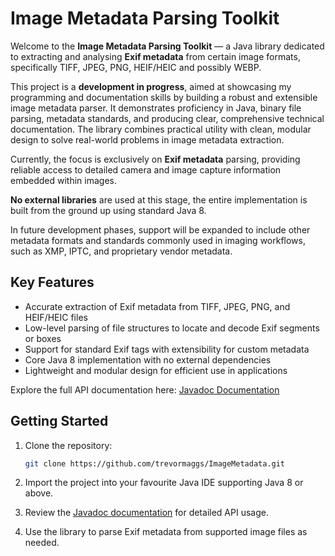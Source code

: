 # Image Metadata Parsing Toolkit

Welcome to the **Image Metadata Parsing Toolkit** — a Java library dedicated to extracting and analysing **Exif metadata** from certain image formats, specifically TIFF, JPEG, PNG, HEIF/HEIC and possibly WEBP.

This project is a **development in progress**, aimed at showcasing my programming and documentation skills by building a robust and extensible image metadata parser. It demonstrates proficiency in Java, binary file parsing, metadata standards, and producing clear, comprehensive technical documentation. The library combines practical utility with clean, modular design to solve real-world problems in image metadata extraction.

Currently, the focus is exclusively on **Exif metadata** parsing, providing reliable access to detailed camera and image capture information embedded within images.

**No external libraries** are used at this stage, the entire implementation is built from the ground up using standard Java 8.

In future development phases, support will be expanded to include other metadata formats and standards commonly used in imaging workflows, such as XMP, IPTC, and proprietary vendor metadata.

## Key Features

* Accurate extraction of Exif metadata from TIFF, JPEG, PNG, and HEIF/HEIC files
* Low-level parsing of file structures to locate and decode Exif segments or boxes
* Support for standard Exif tags with extensibility for custom metadata
* Core Java 8 implementation with no external dependencies
* Lightweight and modular design for efficient use in applications

Explore the full API documentation here: [Javadoc Documentation](https://trevormaggs.github.io/ImageMetadata/)

## Getting Started

1. Clone the repository:

   ```bash
   git clone https://github.com/trevormaggs/ImageMetadata.git
   ```
2. Import the project into your favourite Java IDE supporting Java 8 or above.
3. Review the [Javadoc documentation](https://trevormaggs.github.io/ImageMetadata/) for detailed API usage.
4. Use the library to parse Exif metadata from supported image files as needed.
   
